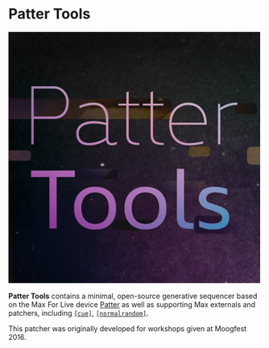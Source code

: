 # Patter Tools

![Patter Tools](icon.png)

**Patter Tools** contains a minimal, open-source generative
sequencer based on the Max For Live device
[Patter](http://playpatter.com/) as well as supporting Max externals and patchers, including [`[cue]`](https://github.com/adamflorin/cue),
[`[normalrandom]`](https://github.com/adamflorin/normalrandom).

This patcher was originally developed for workshops given at Moogfest 2016.
